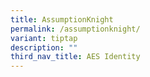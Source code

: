 ```yaml
---
title: AssumptionKnight
permalink: /assumptionknight/
variant: tiptap
description: ""
third_nav_title: AES Identity
---
```

